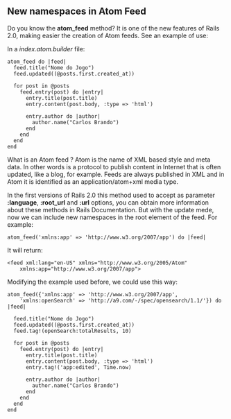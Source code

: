 ## New namespaces in Atom Feed

Do you know the **atom\_feed** method? It is one of the new features of Rails 2.0, making easier the creation of Atom feeds. See an example of use:

In a *index.atom.builder* file:

	atom_feed do |feed|
	  feed.title("Nome do Jogo")
	  feed.updated((@posts.first.created_at))

	  for post in @posts
	    feed.entry(post) do |entry|
	      entry.title(post.title)
	      entry.content(post.body, :type => 'html')

	      entry.author do |author|
	        author.name("Carlos Brando")
	      end
	    end
	  end
	end

What is an Atom feed ? Atom is the name of XML based style and meta data. In other words is a protocol to publish content in Internet that is often updated, like a blog, for example. Feeds are always published in XML and in Atom it is identified as an application/atom+xml media type.

In the first versions of Rails 2.0 this method used to accept as parameter **:language**, **:root_url** and **:url** options, you can obtain more information about these methods in Rails Documentation. But with the update mede, now we can include new namespaces in the root element of the feed. For example:

	atom_feed('xmlns:app' => 'http://www.w3.org/2007/app') do |feed|

It will return:

	<feed xml:lang="en-US" xmlns="http://www.w3.org/2005/Atom" 
		xmlns:app="http://www.w3.org/2007/app">

Modifying the example used before, we could use this way:

	atom_feed({'xmlns:app' => 'http://www.w3.org/2007/app',
		'xmlns:openSearch' => 'http://a9.com/-/spec/opensearch/1.1/'}) do |feed| 

	  feed.title("Nome do Jogo")
	  feed.updated((@posts.first.created_at))
	  feed.tag!(openSearch:totalResults, 10) 

	  for post in @posts
	    feed.entry(post) do |entry|
	      entry.title(post.title)
	      entry.content(post.body, :type => 'html')
	      entry.tag!('app:edited', Time.now) 

	      entry.author do |author|
	        author.name("Carlos Brando")
	      end
	    end
	  end
	end
